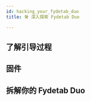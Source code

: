 ```yaml
---
id: hacking_your_fydetab_duo
title: 🛠️ 深入探索 Fydetab Duo

---
```

## 了解引导过程
## 固件
## 拆解你的 Fydetab Duo